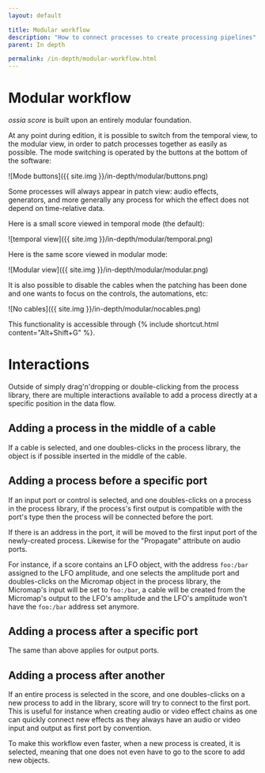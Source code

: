 ```yaml
---
layout: default

title: Modular workflow
description: "How to connect processes to create processing pipelines"
parent: In depth

permalink: /in-depth/modular-workflow.html
---
```


# Modular workflow

*ossia score* is built upon an entirely modular foundation.

At any point during edition, it is possible to switch from the temporal view, to the modular view,
in order to patch processes together as easily as possible.
The mode switching is operated by the buttons at the bottom of the software:

![Mode buttons]({{ site.img }}/in-depth/modular/buttons.png)

Some processes will always appear in patch view: audio effects, generators, and more generally
any process for which the effect does not depend on time-relative data.

Here is a small score viewed in temporal mode (the default):

![temporal view]({{ site.img }}/in-depth/modular/temporal.png)

Here is the same score viewed in modular mode:

![Modular view]({{ site.img }}/in-depth/modular/modular.png)

It is also possible to disable the cables when the patching has been done and one
wants to focus on the controls, the automations, etc:

![No cables]({{ site.img }}/in-depth/modular/nocables.png)

This functionality is accessible through {% include shortcut.html content="Alt+Shift+G" %}.

# Interactions

Outside of simply drag'n'dropping or double-clicking from the process library, there 
are multiple interactions available to add a process directly at a specific position in the data flow.

## Adding a process in the middle of a cable

If a cable is selected, and one doubles-clicks in the process library, the object is if possible inserted in the middle of the cable.

## Adding a process before a specific port

If an input port or control is selected, and one doubles-clicks on a process in the process library, if the process's first output is compatible with 
the port's type then the process will be connected before the port.

If there is an address in the port, it will be moved to the first input port of the newly-created process.
Likewise for the "Propagate" attribute on audio ports.

For instance, if a score contains an LFO object, with the address `foo:/bar` assigned to the LFO amplitude, and 
one selects the amplitude port and doubles-clicks on the Micromap object in the process library, the Micromap's input will be set to `foo:/bar`, a
cable will be created from the Micromap's output to the LFO's amplitude and the LFO's amplitude won't have the `foo:/bar` address set anymore.

## Adding a process after a specific port

The same than above applies for output ports.

## Adding a process after another

If an entire process is selected in the score, and one doubles-clicks on a new process to add in the library, score will try to connect to the first port.
This is useful for instance when creating audio or video effect chains as one can quickly connect new effects as they always have an audio or video input and output as first port by convention.

To make this workflow even faster, when a new process is created, it is selected, meaning that one does not even have to go to the score to add new objects.